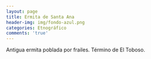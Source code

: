 ```yaml
---
layout: page
title: Ermita de Santa Ana
header-img: img/fondo-azul.png
categories: Etnográfico
comments: 'true'
---
```



Antigua ermita poblada por frailes. Término de El Toboso.

<div class="photos">
</div>
